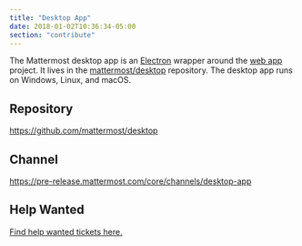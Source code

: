 ```yaml
---
title: "Desktop App"
date: 2018-01-02T10:36:34-05:00
section: "contribute"
---
```


The Mattermost desktop app is an [Electron](https://electronjs.org/) wrapper around the [web app](/contribute/webapp) project. It lives in the [mattermost/desktop](https://github.com/mattermost/desktop) repository. The desktop app runs on Windows, Linux, and macOS.

## Repository

https://github.com/mattermost/desktop

## Channel

https://pre-release.mattermost.com/core/channels/desktop-app

## Help Wanted

[Find help wanted tickets here.](https://github.com/mattermost/desktop/issues?q=is%3Aopen+is%3Aissue+label%3A%22Help+Wanted%22)
